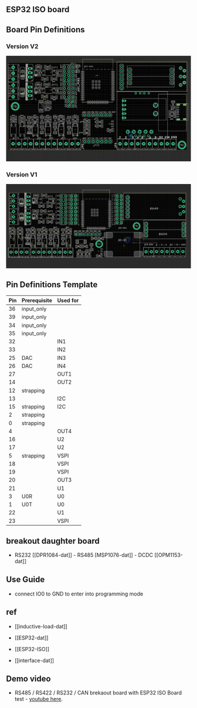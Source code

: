 ## ESP32 ISO board

## Board Pin Definitions

### Version V2

![](2023-10-20-16-11-07.png)

### Version V1

![](2023-09-26-15-08-07.png)

## Pin Definitions Template

| Pin | Prerequisite | Used for |
| --- | ------------ | -------- |
| 36  | input_only   |          |
| 39  | input_only   |          |
| 34  | input_only   |          |
| 35  | input_only   |          |
| 32  |              | IN1      |
| 33  |              | IN2      |
| 25  | DAC          | IN3      |
| 26  | DAC          | IN4      |
| 27  |              | OUT1     |
| 14  |              | OUT2     |
| 12  | strapping    |          |
| 13  |              | I2C      |
| 15  | strapping    | I2C      |
| 2   | strapping    |          |
| 0   | strapping    |          |
| 4   |              | OUT4     |
| 16  |              | U2       |
| 17  |              | U2       |
| 5   | strapping    | VSPI     |
| 18  |              | VSPI     |
| 19  |              | VSPI     |
| 20  |              | OUT3     |
| 21  |              | U1       |
| 3   | U0R          | U0       |
| 1   | U0T          | U0       |
| 22  |              | U1       |
| 23  |              | VSPI     |

## breakout daughter board

- RS232 [[DPR1084-dat]] - RS485 [MSP1076-dat]] - DCDC [[OPM1153-dat]]

## Use Guide

- connect IO0 to GND to enter into programming mode

## ref

- [[inductive-load-dat]]

- [[ESP32-dat]]

- [[ESP32-ISO]]

- [[interface-dat]]

## Demo video

- RS485 / RS422 / RS232 / CAN brekaout board with ESP32 ISO Board test - [youtube here](https://www.youtube.com/watch?v=ea_zn8Yjx-0&t=3s&ab_channel=Electrodragon).
